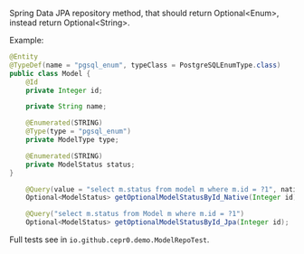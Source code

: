 Spring Data JPA repository method, that should return Optional&lt;Enum&gt;, instead return Optional&lt;String&gt;. 

Example:

```java
@Entity
@TypeDef(name = "pgsql_enum", typeClass = PostgreSQLEnumType.class)
public class Model {
	@Id
	private Integer id;

	private String name;

	@Enumerated(STRING)
	@Type(type = "pgsql_enum")
	private ModelType type;

	@Enumerated(STRING)
	private ModelStatus status;
}

	@Query(value = "select m.status from model m where m.id = ?1", nativeQuery = true)
	Optional<ModelStatus> getOptionalModelStatusById_Native(Integer id);

	@Query("select m.status from Model m where m.id = ?1")
	Optional<ModelStatus> getOptionalModelStatusById_Jpa(Integer id);

```

Full tests see in `io.github.cepr0.demo.ModelRepoTest`.
